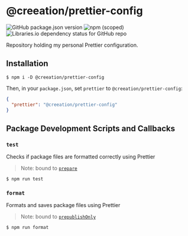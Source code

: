 # @creeation/prettier-config

![GitHub package.json version](https://img.shields.io/github/package-json/v/creeation/prettier-config?style=flat-square)
![npm (scoped)](https://img.shields.io/npm/v/@creeation/prettier-config?style=flat-square)
![Libraries.io dependency status for GitHub repo](https://img.shields.io/librariesio/github/creeation/prettier-config?style=flat-square)

Repository holding my personal Prettier configuration.

## Installation

```console
$ npm i -D @creeation/prettier-config
```

Then, in your `package.json`, set `prettier` to `@creeation/prettier-config`:

```json
{
  "prettier": "@creeation/prettier-config"
}
```

## Package Development Scripts and Callbacks

### `test`

Checks if package files are formatted correctly using Prettier

> Note: bound to [`prepare`](https://docs.npmjs.com/cli/v6/using-npm/scripts#life-cycle-scripts)

```console
$ npm run test
```

### `format`

Formats and saves package files using Prettier

> Note: bound to [`prepublishOnly`](https://docs.npmjs.com/cli/v6/using-npm/scripts#life-cycle-scripts)

```console
$ npm run format
```
